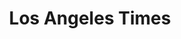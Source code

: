 ---
facebook: https://facebook.com/latimes
instagram: https://instagram.com/latimes
logohandle: latimes
sort: latimes
title: Los Angeles Times
twitter: https://x.com/latimes
website: http://www.latimes.com/
wikipedia: https://en.wikipedia.org/wiki/Los_Angeles_Times
youtube: https://youtube.com/user/losangelestimes
---